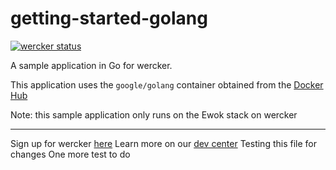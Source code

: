 getting-started-golang
======================

[![wercker status](https://app.wercker.com/status/eeb2240b621c0181c460d73a18971de2/s "wercker status")](https://app.wercker.com/project/bykey/eeb2240b621c0181c460d73a18971de2)

A sample application in Go for wercker.

This application uses the `google/golang` container obtained from the [Docker Hub](https://registry.hub.docker.com/u/google/golang/)

Note: this sample application only runs on the Ewok stack on wercker

---
Sign up for wercker [here](http://wercker.com)
Learn more on our [dev center](http://devcenter.wercker.com)
Testing this file for changes
One more test to do
